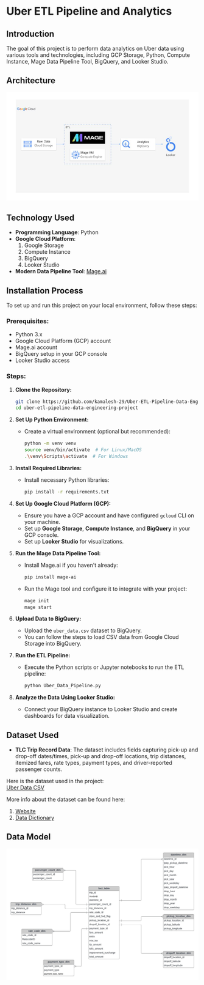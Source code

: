 
# Uber ETL Pipeline and Analytics

## Introduction

The goal of this project is to perform data analytics on Uber data using various tools and technologies, including GCP Storage, Python, Compute Instance, Mage Data Pipeline Tool, BigQuery, and Looker Studio.

## Architecture

<img src="uber ETL Pipeline data engineering\architecture.jpg">

## Technology Used
- **Programming Language**: Python
- **Google Cloud Platform**:
  1. Google Storage
  2. Compute Instance
  3. BigQuery
  4. Looker Studio
- **Modern Data Pipeline Tool**: [Mage.ai](https://www.mage.ai/)

## Installation Process

To set up and run this project on your local environment, follow these steps:

### Prerequisites:
- Python 3.x
- Google Cloud Platform (GCP) account
- Mage.ai account
- BigQuery setup in your GCP console
- Looker Studio access

### Steps:

1. **Clone the Repository:**
   ```bash
   git clone https://github.com/kamalesh-29/Uber-ETL-Pipeline-Data-Engineering.git
   cd uber-etl-pipeline-data-engineering-project
   ```

2. **Set Up Python Environment:**
   - Create a virtual environment (optional but recommended):
     ```bash
     python -m venv venv
     source venv/bin/activate  # For Linux/MacOS
     .\venv\Scripts\activate  # For Windows
     ```

3. **Install Required Libraries:**
   - Install necessary Python libraries:
     ```bash
     pip install -r requirements.txt
     ```

4. **Set Up Google Cloud Platform (GCP):**
   - Ensure you have a GCP account and have configured `gcloud` CLI on your machine.
   - Set up **Google Storage**, **Compute Instance**, and **BigQuery** in your GCP console.
   - Set up **Looker Studio** for visualizations.

5. **Run the Mage Data Pipeline Tool:**
   - Install Mage.ai if you haven't already:
     ```bash
     pip install mage-ai
     ```
   - Run the Mage tool and configure it to integrate with your project:
     ```bash
     mage init
     mage start
     ```

6. **Upload Data to BigQuery:**
   - Upload the `uber_data.csv` dataset to BigQuery.
   - You can follow the steps to load CSV data from Google Cloud Storage into BigQuery.

7. **Run the ETL Pipeline:**
   - Execute the Python scripts or Jupyter notebooks to run the ETL pipeline:
     ```bash
     python Uber_Data_Pipeline.py
     ```

8. **Analyze the Data Using Looker Studio:**
   - Connect your BigQuery instance to Looker Studio and create dashboards for data visualization.

## Dataset Used

- **TLC Trip Record Data**: The dataset includes fields capturing pick-up and drop-off dates/times, pick-up and drop-off locations, trip distances, itemized fares, rate types, payment types, and driver-reported passenger counts.

Here is the dataset used in the project:  
[Uber Data CSV](https://github.com/darshilparmar/uber-etl-pipeline-data-engineering-project/blob/main/data/uber_data.csv)

More info about the dataset can be found here:  
1. [Website](https://www.nyc.gov/site/tlc/about/tlc-trip-record-data.page)  
2. [Data Dictionary](https://www.nyc.gov/assets/tlc/downloads/pdf/data_dictionary_trip_records_yellow.pdf)

## Data Model

<img src="uber ETL Pipeline data engineering\data_model.jpeg">

